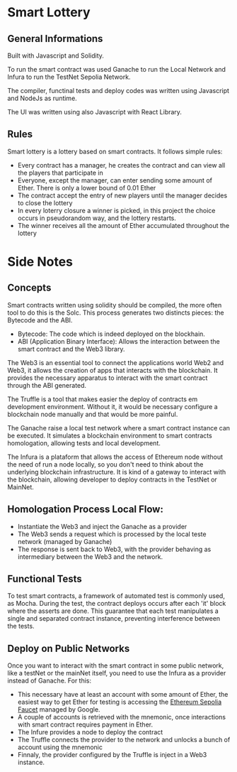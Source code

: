 # Smart Lottery

## General Informations
Built with Javascript and Solidity.

To run the smart contract was used Ganache to run the Local Network and Infura to run the TestNet Sepolia Network.

The compiler, functinal tests and deploy codes was written using Javascript and NodeJs as runtime.

The UI was written using also Javascript with React Library.

## Rules
Smart lottery is a lottery based on smart contracts. It follows simple rules:
- Every contract has a manager, he creates the contract and can view all the players that participate in
- Everyone, except the manager, can enter sending some amount of Ether. There is only a lower bound of 0.01 Ether
- The contract accept the entry of new players until the manager decides to close the lottery
- In every loterry closure a winner is picked, in this project the choice occurs in pseudorandom way, and the lottery restarts.
- The winner receives all the amount of Ether accumulated throughout the lottery

# Side Notes

## Concepts
Smart contracts written using solidity should be compiled, the more often tool to do this is the Solc. This process generates two distincts pieces: the Bytecode and the ABI.

- Bytecode: The code which is indeed deployed on the blockhain.
- ABI (Application Binary Interface): Allows the interaction between the smart contract and the Web3 library.

The Web3 is an essential tool to connect the applications world Web2 and Web3, it allows the creation of apps that interacts with the blockchain. It provides the necessary 
apparatus to interact with the smart contract through the ABI generated.

The Truffle is a tool that makes easier the deploy of contracts em development environment. Without it, it would be necessary configure a blockchain node manually and that would be more painful.

The Ganache raise a local test network where a smart contract instance can be executed. It simulates a blockchain environment to smart contracts homologation, allowing tests and local development.

The Infura is a plataform that allows the access of Ethereum node without the need of run a node locally, so you don't need to think about the underlying blockchain infrastructure. 
It is kind of a gateway to interact with the blockchain, allowing developer to deploy contracts in the TestNet or MainNet.

## Homologation Process Local Flow: 

- Instantiate the Web3 and inject the Ganache as a provider
- The Web3 sends a request which is processed by the local teste network (managed by Ganache)
- The response is sent back to Web3, with the provider behaving as intermediary between the Web3 and the network.
  
## Functional Tests
To test smart contracts, a framework of automated test is commonly used, as Mocha. During the test, the contract deploys occurs after each 'it' block
where the asserts are done. This guarantee that each test manipulates a single and separated contract instance, preventing interference between the tests.

## Deploy on Public Networks  
Once you want to interact with the smart contract in some public network, like a testNet or the mainNet itself, you need to use the Infura as a provider instead of Ganache. For this:
- This necessary have at least an account with some amount of Ether, the easiest way to get Ether for testing is accessing the [Ethereum Sepolia Faucet](https://cloud.google.com/application/web3/faucet/ethereum/sepolia) managed by Google.
- A couple of accounts is retrieved with the mnemonic, once interactions with smart contract requires payment in Ether.
- The Infure provides a node to deploy the contract
- The Truffle connects the provider to the network and unlocks a bunch of account using the mnemonic
- Finnaly, the provider configured by the Truffle is inject in a Web3 instance.



